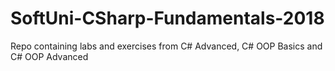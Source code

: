 # SoftUni-CSharp-Fundamentals-2018
Repo containing labs and exercises from C# Advanced, C# OOP Basics and C# OOP Advanced

